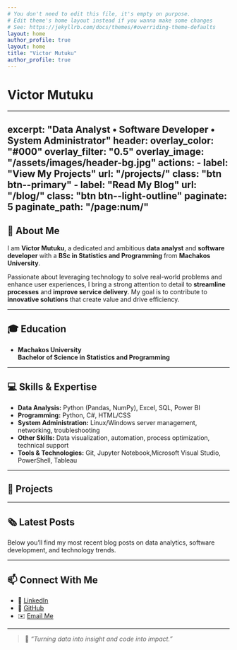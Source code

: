 ```yaml
---
# You don't need to edit this file, it's empty on purpose.
# Edit theme's home layout instead if you wanna make some changes
# See: https://jekyllrb.com/docs/themes/#overriding-theme-defaults
layout: home
author_profile: true
layout: home
title: "Victor Mutuku"
author_profile: true
---
```

# Victor Mutuku
---
excerpt: "Data Analyst • Software Developer • System Administrator"
header:
  overlay_color: "#000"
  overlay_filter: "0.5"
  overlay_image: "/assets/images/header-bg.jpg"
  actions:
    - label: "View My Projects"
      url: "/projects/"
      class: "btn btn--primary"
    - label: "Read My Blog"
      url: "/blog/"
      class: "btn btn--light-outline"
paginate: 5
paginate_path: "/page:num/"
---

## 👋 About Me

I am **Victor Mutuku**, a dedicated and ambitious **data analyst** and **software developer** with a **BSc in Statistics and Programming** from **Machakos University**.

Passionate about leveraging technology to solve real-world problems and enhance user experiences, I bring a strong attention to detail to **streamline processes** and **improve service delivery**. My goal is to contribute to **innovative solutions** that create value and drive efficiency.

---

## 🎓 Education

-  **Machakos University**  
  **Bachelor of Science in Statistics and Programming**  

---

## 💻 Skills & Expertise

-  **Data Analysis:** Python (Pandas, NumPy), Excel, SQL, Power BI  
-  **Programming:** Python, C#, HTML/CSS  
-  **System Administration:** Linux/Windows server management, networking, troubleshooting  
-  **Other Skills:** Data visualization, automation, process optimization, technical support  
-  **Tools & Technologies:** Git, Jupyter Notebook,Microsoft Visual Studio, PowerShell, Tableau

---

## 🚀 Projects


---

## 🗞️ Latest Posts

Below you’ll find my most recent blog posts on data analytics, software development, and technology trends.

---

## 📫 Connect With Me

- 💼 [LinkedIn](https://linkedin.com/in/yourprofile)  
- 🐙 [GitHub](https://github.com/Victor-Mutuku)  
- ✉️ [Email Me](vkiokomutuku@gmail.com)

---

> 🌟 *“Turning data into insight and code into impact.”*
